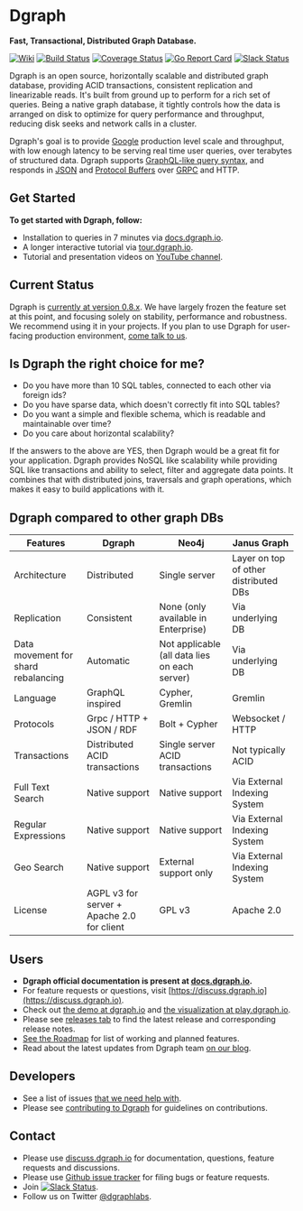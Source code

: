 # Dgraph
**Fast, Transactional, Distributed Graph Database.**

[![Wiki](https://img.shields.io/badge/res-wiki-blue.svg)](https://docs.dgraph.io)
[![Build Status](https://travis-ci.org/dgraph-io/dgraph.svg?branch=master)](https://travis-ci.org/dgraph-io/dgraph)
[![Coverage Status](https://coveralls.io/repos/github/dgraph-io/dgraph/badge.svg?branch=master)](https://coveralls.io/github/dgraph-io/dgraph?branch=master)
[![Go Report Card](https://goreportcard.com/badge/github.com/dgraph-io/dgraph)](https://goreportcard.com/report/github.com/dgraph-io/dgraph)
[![Slack Status](http://slack.dgraph.io/badge.svg)](http://slack.dgraph.io)

Dgraph is an open source, horizontally scalable and distributed graph database, providing ACID transactions, consistent replication and linearizable reads. It's built from ground up to perform for
a rich set of queries. Being a native graph database, it tightly controls how the
data is arranged on disk to optimize for query performance and throughput,
reducing disk seeks and network calls in a cluster.

Dgraph's goal is to provide [Google](https://www.google.com) production level scale and throughput,
with low enough latency to be serving real time user queries, over terabytes of structured data.
Dgraph supports [GraphQL-like query syntax](https://docs.dgraph.io/master/query-language/), and responds in [JSON](http://www.json.org/) and [Protocol Buffers](https://developers.google.com/protocol-buffers/) over [GRPC](http://www.grpc.io/) and HTTP.

## Get Started
**To get started with Dgraph, follow:**

- Installation to queries in 7 minutes via [docs.dgraph.io](https://docs.dgraph.io/get-started/).
- A longer interactive tutorial via [tour.dgraph.io](https://tour.dgraph.io).
- Tutorial and
presentation videos on [YouTube channel](https://www.youtube.com/channel/UCghE41LR8nkKFlR3IFTRO4w/featured).

## Current Status

Dgraph is [currently at version
0.8.x](https://github.com/dgraph-io/dgraph/releases).  We have largely frozen
the feature set at this point, and focusing solely on stability, performance and
robustness.  We recommend using it in your projects. If you plan to use Dgraph
for user-facing production environment, [come talk to
us](mailto:manish@dgraph.io).

## Is Dgraph the right choice for me?

- Do you have more than 10 SQL tables, connected to each other via foreign ids?
- Do you have sparse data, which doesn't correctly fit into SQL tables?
- Do you want a simple and flexible schema, which is readable and maintainable
  over time?
- Do you care about horizontal scalability?

If the answers to the above are YES, then Dgraph would be a great fit for your
application. Dgraph provides NoSQL like scalability while providing SQL like
transactions and ability to select, filter and aggregate data points. It
combines that with distributed joins, traversals and graph operations, which
makes it easy to build applications with it.

## Dgraph compared to other graph DBs

| Features | Dgraph | Neo4j | Janus Graph |
| -------- | ------ | ----- | ----------- |
| Architecture | Distributed | Single server | Layer on top of other distributed DBs |
| Replication | Consistent | None (only available in Enterprise) | Via underlying DB |
| Data movement for shard rebalancing | Automatic | Not applicable (all data lies on each server) | Via underlying DB |
| Language | GraphQL inspired | Cypher, Gremlin | Gremlin |
| Protocols | Grpc / HTTP + JSON / RDF | Bolt + Cypher | Websocket / HTTP |
| Transactions | Distributed ACID transactions | Single server ACID transactions | Not typically ACID
| Full Text Search | Native support | Native support | Via External Indexing System |
| Regular Expressions | Native support | Native support | Via External Indexing System |
| Geo Search | Native support | External support only | Via External Indexing System |
| License | AGPL v3 for server + Apache 2.0 for client | GPL v3 | Apache 2.0 |

## Users
- **Dgraph official documentation is present at [docs.dgraph.io](https://docs.dgraph.io).**
- For feature requests or questions, visit
  [https://discuss.dgraph.io](https://discuss.dgraph.io).
- Check out [the demo at dgraph.io](http://dgraph.io) and [the visualization at
  play.dgraph.io](http://play.dgraph.io/).
- Please see [releases tab](https://github.com/dgraph-io/dgraph/releases) to
  find the latest release and corresponding release notes.
- [See the Roadmap](https://github.com/dgraph-io/dgraph/issues/1) for list of
  working and planned features.
- Read about the latest updates from Dgraph team [on our
  blog](https://open.dgraph.io/).

## Developers
- See a list of issues [that we need help with](https://github.com/dgraph-io/dgraph/issues?q=is%3Aissue+is%3Aopen+label%3Ahelp_wanted).
- Please see [contributing to Dgraph](https://docs.dgraph.io/contribute/) for guidelines on contributions.


## Contact
- Please use [discuss.dgraph.io](https://discuss.dgraph.io) for documentation, questions, feature requests and discussions.
- Please use [Github issue tracker](https://github.com/dgraph-io/dgraph/issues) for filing bugs or feature requests.
- Join [![Slack Status](http://slack.dgraph.io/badge.svg)](http://slack.dgraph.io).
- Follow us on Twitter [@dgraphlabs](https://twitter.com/dgraphlabs).

